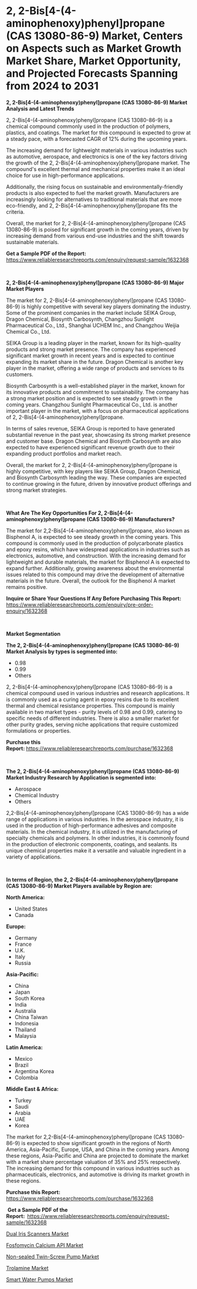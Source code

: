<p><h1>2, 2-Bis[4-(4-aminophenoxy)phenyl]propane (CAS 13080-86-9) Market, Centers on Aspects such as Market Growth Market Share, Market Opportunity, and Projected Forecasts Spanning from 2024 to 2031</h1></p><p><strong>2, 2-Bis[4-(4-aminophenoxy)phenyl]propane (CAS 13080-86-9) Market Analysis and Latest Trends</strong></p>
<p><p>2, 2-Bis[4-(4-aminophenoxy)phenyl]propane (CAS 13080-86-9) is a chemical compound commonly used in the production of polymers, plastics, and coatings. The market for this compound is expected to grow at a steady pace, with a forecasted CAGR of 12% during the upcoming years.</p><p>The increasing demand for lightweight materials in various industries such as automotive, aerospace, and electronics is one of the key factors driving the growth of the 2, 2-Bis[4-(4-aminophenoxy)phenyl]propane market. The compound's excellent thermal and mechanical properties make it an ideal choice for use in high-performance applications.</p><p>Additionally, the rising focus on sustainable and environmentally-friendly products is also expected to fuel the market growth. Manufacturers are increasingly looking for alternatives to traditional materials that are more eco-friendly, and 2, 2-Bis[4-(4-aminophenoxy)phenyl]propane fits the criteria.</p><p>Overall, the market for 2, 2-Bis[4-(4-aminophenoxy)phenyl]propane (CAS 13080-86-9) is poised for significant growth in the coming years, driven by increasing demand from various end-use industries and the shift towards sustainable materials.</p></p>
<p><strong>Get a Sample PDF of the Report:&nbsp;</strong> <a href="https://www.reliableresearchreports.com/enquiry/request-sample/1632368">https://www.reliableresearchreports.com/enquiry/request-sample/1632368</a></p>
<p>&nbsp;</p>
<p><strong>2, 2-Bis[4-(4-aminophenoxy)phenyl]propane (CAS 13080-86-9) Major Market Players</strong></p>
<p><p>The market for 2, 2-Bis[4-(4-aminophenoxy)phenyl]propane (CAS 13080-86-9) is highly competitive with several key players dominating the industry. Some of the prominent companies in the market include SEIKA Group, Dragon Chemical, Biosynth Carbosynth, Changzhou Sunlight Pharmaceutical Co., Ltd., Shanghai UCHEM Inc., and Changzhou Weijia Chemical Co., Ltd.</p><p>SEIKA Group is a leading player in the market, known for its high-quality products and strong market presence. The company has experienced significant market growth in recent years and is expected to continue expanding its market share in the future. Dragon Chemical is another key player in the market, offering a wide range of products and services to its customers.</p><p>Biosynth Carbosynth is a well-established player in the market, known for its innovative products and commitment to sustainability. The company has a strong market position and is expected to see steady growth in the coming years. Changzhou Sunlight Pharmaceutical Co., Ltd. is another important player in the market, with a focus on pharmaceutical applications of 2, 2-Bis[4-(4-aminophenoxy)phenyl]propane.</p><p>In terms of sales revenue, SEIKA Group is reported to have generated substantial revenue in the past year, showcasing its strong market presence and customer base. Dragon Chemical and Biosynth Carbosynth are also expected to have experienced significant revenue growth due to their expanding product portfolios and market reach.</p><p>Overall, the market for 2, 2-Bis[4-(4-aminophenoxy)phenyl]propane is highly competitive, with key players like SEIKA Group, Dragon Chemical, and Biosynth Carbosynth leading the way. These companies are expected to continue growing in the future, driven by innovative product offerings and strong market strategies.</p></p>
<p>&nbsp;</p>
<p><strong>What Are The Key Opportunities For 2, 2-Bis[4-(4-aminophenoxy)phenyl]propane (CAS 13080-86-9) Manufacturers?</strong></p>
<p><p>The market for 2,2-Bis[4-(4-aminophenoxy)phenyl]propane, also known as Bisphenol A, is expected to see steady growth in the coming years. This compound is commonly used in the production of polycarbonate plastics and epoxy resins, which have widespread applications in industries such as electronics, automotive, and construction. With the increasing demand for lightweight and durable materials, the market for Bisphenol A is expected to expand further. Additionally, growing awareness about the environmental issues related to this compound may drive the development of alternative materials in the future. Overall, the outlook for the Bisphenol A market remains positive.</p></p>
<p><strong>Inquire or Share Your Questions If Any Before Purchasing This Report:</strong> <a href="https://www.reliableresearchreports.com/enquiry/pre-order-enquiry/1632368">https://www.reliableresearchreports.com/enquiry/pre-order-enquiry/1632368</a></p>
<p>&nbsp;</p>
<p><strong>Market Segmentation</strong></p>
<p><strong>The 2, 2-Bis[4-(4-aminophenoxy)phenyl]propane (CAS 13080-86-9) Market Analysis by types is segmented into:</strong></p>
<p><ul><li>0.98</li><li>0.99</li><li>Others</li></ul></p>
<p><p>2, 2-Bis[4-(4-aminophenoxy)phenyl]propane (CAS 13080-86-9) is a chemical compound used in various industries and research applications. It is commonly used as a curing agent in epoxy resins due to its excellent thermal and chemical resistance properties. This compound is mainly available in two market types - purity levels of 0.98 and 0.99, catering to specific needs of different industries. There is also a smaller market for other purity grades, serving niche applications that require customized formulations or properties.</p></p>
<p><strong>Purchase this Report:&nbsp;</strong><a href="https://www.reliableresearchreports.com/purchase/1632368">https://www.reliableresearchreports.com/purchase/1632368</a></p>
<p>&nbsp;</p>
<p><strong>The 2, 2-Bis[4-(4-aminophenoxy)phenyl]propane (CAS 13080-86-9) Market Industry Research by Application is segmented into:</strong></p>
<p><ul><li>Aerospace</li><li>Chemical Industry</li><li>Others</li></ul></p>
<p><p>2,2-Bis[4-(4-aminophenoxy)phenyl]propane (CAS 13080-86-9) has a wide range of applications in various industries. In the aerospace industry, it is used in the production of high-performance adhesives and composite materials. In the chemical industry, it is utilized in the manufacturing of specialty chemicals and polymers. In other industries, it is commonly found in the production of electronic components, coatings, and sealants. Its unique chemical properties make it a versatile and valuable ingredient in a variety of applications.</p></p>
<p>&nbsp;</p>
<p><strong>In terms of Region, the 2, 2-Bis[4-(4-aminophenoxy)phenyl]propane (CAS 13080-86-9) Market Players available by Region are:</strong></p>
<p>
    <p> <strong> North America: </strong>
        <ul>
            <li>United States</li>
            <li>Canada</li>
        </ul>
        </p> 
    <p> <strong> Europe: </strong>
        <ul>
            <li>Germany</li>
            <li>France</li>
            <li>U.K.</li>
            <li>Italy</li>
            <li>Russia</li>
        </ul>
        </p> 
    <p> <strong> Asia-Pacific: </strong>
        <ul>
            <li>China</li>
            <li>Japan</li>
            <li>South Korea</li>
            <li>India</li>
            <li>Australia</li>
            <li>China Taiwan</li>
            <li>Indonesia</li>
            <li>Thailand</li>
            <li>Malaysia</li>
        </ul>
        </p> 
    <p> <strong> Latin America: </strong>
        <ul>
            <li>Mexico</li>
            <li>Brazil</li>
            <li>Argentina Korea</li>
            <li>Colombia</li>
        </ul>
        </p> 
    <p> <strong> Middle East & Africa: </strong>
        <ul>
            <li>Turkey</li>
            <li>Saudi</li>
            <li>Arabia</li>
            <li>UAE</li>
            <li>Korea</li>
        </ul>
    </p>
    </p>
<p><p>The market for 2,2-Bis[4-(4-aminophenoxy)phenyl]propane (CAS 13080-86-9) is expected to show significant growth in the regions of North America, Asia-Pacific, Europe, USA, and China in the coming years. Among these regions, Asia-Pacific and China are projected to dominate the market with a market share percentage valuation of 35% and 25% respectively. The increasing demand for this compound in various industries such as pharmaceuticals, electronics, and automotive is driving its market growth in these regions.</p></p>
<p><strong>Purchase this Report: </strong><a href="https://www.reliableresearchreports.com/purchase/1632368">https://www.reliableresearchreports.com/purchase/1632368</a></p>
<p>&nbsp;<strong>Get a Sample PDF of the Report:&nbsp;&nbsp;</strong><a href="https://www.reliableresearchreports.com/enquiry/request-sample/1632368">https://www.reliableresearchreports.com/enquiry/request-sample/1632368</a></p>
<p><strong></strong></p>
<p><p><a href="https://github.com/gamblestampleyjenny50m5sl6/Market-Research-Report-List-1/blob/main/dual-iris-scanners-market.md">Dual Iris Scanners Market</a></p><p><a href="https://github.com/wwwkeltoum/Market-Research-Report-List-2/blob/main/fosfomycin-calcium-api-market.md">Fosfomycin Calcium API Market</a></p><p><a href="https://sore-arch-6db.notion.site/Non-sealed-Twin-Screw-Pump-Market-Centers-on-Aspects-such-as-Market-Growth-Market-Share-Market-Opp-0a357c063218442183e4481da1e0f88f">Non-sealed Twin-Screw Pump Market</a></p><p><a href="https://view.publitas.com/reportprime-1/trolamine-market-size-global-industry-overview-market-segmentation-and-forecast-2024-to-2031/">Trolamine Market</a></p><p><a href="https://funky-papaya-cf4.notion.site/Global-Smart-Water-Pumps-Market-by-Types-Applications-and-Major-Players-with-Regional-Growth-Rate-e0092a66c7754d4597db41ac48a144e7">Smart Water Pumps Market</a></p></p>